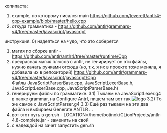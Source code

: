 копипаста:
1) example, по которому писался main https://github.com/teverett/antlr4-cpp-example/blob/master/hello.cpp
2) откуда грамматика - https://github.com/antlr/grammars-v4/tree/master/javascript/javascript

инструкция:
0) надеяться на чудо, что это соберется
1) магия по сборке antlr - https://github.com/antlr/antlr4/tree/master/runtime/Cpp
2) прекрасная магия плюсов с antlr, не генирирует он эти файлы, нужно качать ручками отсюда 
(но, т.к. я их в проекте тоже меняла, я добавила их в репозиторий)
https://github.com/antlr/grammars-v4/tree/master/javascript/javascript/Cpp  
Файлы JavaScriptParserBase.cpp, JavaScriptLexerBase.h, JavaScriptLexerBase.cpp, JavaScriptParserBase.h)
3) генерируем файлы по грамматике. 
3.1) Тыкаем на JavaScriptLexer.g4 в папке grammar, на Configure Antrl, пишем там вот так
![logo](https://i.ibb.co/7KLNcWW/2020-03-31-20-46-40.png)
3.2) То же самое с JavaScriptParser.g4
3.3) Ещё раз тыкаем на эти два файла и выбираем Generate ANTLR ...
4) вот этот путь в gen.sh - LOCATION=/home/botinok/CLionProjects/antlr-4.8-complete.jar - заменить на свой
5) с надеждой на зачет запустить gen.sh

